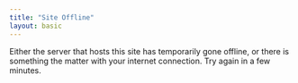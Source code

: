 ```yaml
---
title: "Site Offline"
layout: basic
---
```


Either the server that hosts this site has temporarily gone offline, or there is something the
matter with your internet connection. Try again in a few minutes.
